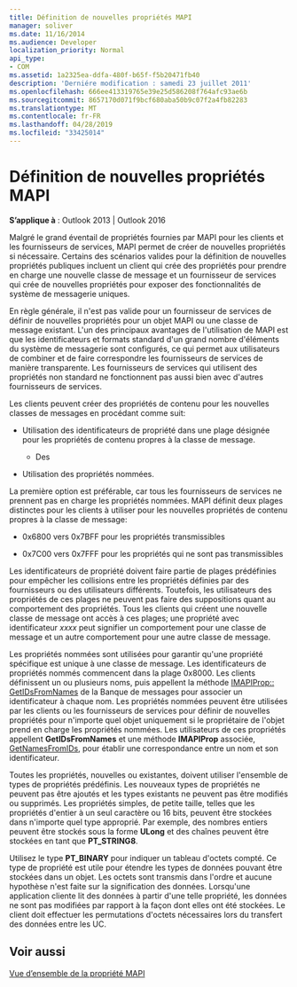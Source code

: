 ```yaml
---
title: Définition de nouvelles propriétés MAPI
manager: soliver
ms.date: 11/16/2014
ms.audience: Developer
localization_priority: Normal
api_type:
- COM
ms.assetid: 1a2325ea-ddfa-480f-b65f-f5b20471fb40
description: 'Derniére modification : samedi 23 juillet 2011'
ms.openlocfilehash: 666ee413319765e39e25d586208f764afc93ae6b
ms.sourcegitcommit: 8657170d071f9bcf680aba50b9c07f2a4fb82283
ms.translationtype: MT
ms.contentlocale: fr-FR
ms.lasthandoff: 04/28/2019
ms.locfileid: "33425014"
---
```

# <a name="defining-new-mapi-properties"></a>Définition de nouvelles propriétés MAPI

  
  
**S’applique à** : Outlook 2013 | Outlook 2016 
  
Malgré le grand éventail de propriétés fournies par MAPI pour les clients et les fournisseurs de services, MAPI permet de créer de nouvelles propriétés si nécessaire. Certains des scénarios valides pour la définition de nouvelles propriétés publiques incluent un client qui crée des propriétés pour prendre en charge une nouvelle classe de message et un fournisseur de services qui crée de nouvelles propriétés pour exposer des fonctionnalités de système de messagerie uniques.
  
En règle générale, il n'est pas valide pour un fournisseur de services de définir de nouvelles propriétés pour un objet MAPI ou une classe de message existant. L'un des principaux avantages de l'utilisation de MAPI est que les identificateurs et formats standard d'un grand nombre d'éléments du système de messagerie sont configurés, ce qui permet aux utilisateurs de combiner et de faire correspondre les fournisseurs de services de manière transparente. Les fournisseurs de services qui utilisent des propriétés non standard ne fonctionnent pas aussi bien avec d'autres fournisseurs de services. 
  
Les clients peuvent créer des propriétés de contenu pour les nouvelles classes de messages en procédant comme suit:
  
- Utilisation des identificateurs de propriété dans une plage désignée pour les propriétés de contenu propres à la classe de message.
    
    - Des
    
- Utilisation des propriétés nommées. 
    
La première option est préférable, car tous les fournisseurs de services ne prennent pas en charge les propriétés nommées. MAPI définit deux plages distinctes pour les clients à utiliser pour les nouvelles propriétés de contenu propres à la classe de message:
  
- 0x6800 vers 0x7BFF pour les propriétés transmissibles
    
- 0x7C00 vers 0x7FFF pour les propriétés qui ne sont pas transmissibles
    
Les identificateurs de propriété doivent faire partie de plages prédéfinies pour empêcher les collisions entre les propriétés définies par des fournisseurs ou des utilisateurs différents. Toutefois, les utilisateurs des propriétés de ces plages ne peuvent pas faire des suppositions quant au comportement des propriétés. Tous les clients qui créent une nouvelle classe de message ont accès à ces plages; une propriété avec identificateur _xxxx_ peut signifier un comportement pour une classe de message et un autre comportement pour une autre classe de message. 
  
Les propriétés nommées sont utilisées pour garantir qu'une propriété spécifique est unique à une classe de message. Les identificateurs de propriétés nommés commencent dans la plage 0x8000. Les clients définissent un ou plusieurs noms, puis appellent la méthode [IMAPIProp:: GetIDsFromNames](imapiprop-getidsfromnames.md) de la Banque de messages pour associer un identificateur à chaque nom. Les propriétés nommées peuvent être utilisées par les clients ou les fournisseurs de services pour définir de nouvelles propriétés pour n'importe quel objet uniquement si le propriétaire de l'objet prend en charge les propriétés nommées. Les utilisateurs de ces propriétés appellent **GetIDsFromNames** et une méthode **IMAPIProp** associée, [GetNamesFromIDs](imapiprop-getnamesfromids.md), pour établir une correspondance entre un nom et son identificateur.
  
Toutes les propriétés, nouvelles ou existantes, doivent utiliser l'ensemble de types de propriétés prédéfinis. Les nouveaux types de propriétés ne peuvent pas être ajoutés et les types existants ne peuvent pas être modifiés ou supprimés. Les propriétés simples, de petite taille, telles que les propriétés d'entier à un seul caractère ou 16 bits, peuvent être stockées dans n'importe quel type approprié. Par exemple, des nombres entiers peuvent être stockés sous la forme **ULong** et des chaînes peuvent être stockées en tant que **PT_STRING8**. 
  
Utilisez le type **PT_BINARY** pour indiquer un tableau d'octets compté. Ce type de propriété est utile pour étendre les types de données pouvant être stockées dans un objet. Les octets sont transmis dans l'ordre et aucune hypothèse n'est faite sur la signification des données. Lorsqu'une application cliente lit des données à partir d'une telle propriété, les données ne sont pas modifiées par rapport à la façon dont elles ont été stockées. Le client doit effectuer les permutations d'octets nécessaires lors du transfert des données entre les UC. 
  
## <a name="see-also"></a>Voir aussi



[Vue d’ensemble de la propriété MAPI](mapi-property-overview.md)

